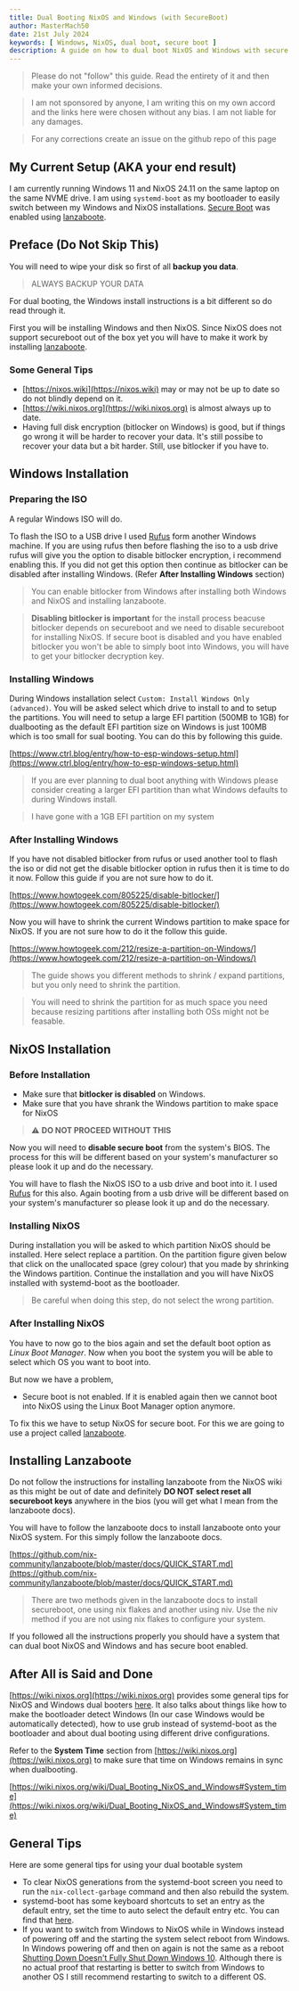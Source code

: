 ```yaml
---
title: Dual Booting NixOS and Windows (with SecureBoot)
author: MasterMach50
date: 21st July 2024
keywords: [ Windows, NixOS, dual boot, secure boot ]
description: A guide on how to dual boot NixOS and Windows with secure boot
---
```


> Please do not "follow" this guide. Read the entirety of it and then make your own informed decisions.

> I am not sponsored by anyone, I am writing this on my own accord and the links here were chosen without any bias. I am not liable for any damages.

> For any corrections create an issue on the github repo of this page

## My Current Setup (AKA your end result)
I am currently running Windows 11 and NixOS 24.11 on the same laptop on the same NVME drive. I am using `systemd-boot` as my bootloader to easily switch between my Windows and NixOS installations. [Secure Boot](https://en.wikipedia.org/wiki/UEFI#Secure_Boot) was enabled using [lanzaboote](https://github.com/nix-community/lanzaboote).

## Preface (Do Not Skip This)
You will need to wipe your disk so first of all **backup you data**.

> ALWAYS BACKUP YOUR DATA

For dual booting, the Windows install instructions is a bit different so do read through it.

First you will be installing Windows and then NixOS. Since NixOS does not support secureboot out of the box yet you will have to make it work by installing [lanzaboote](https://github.com/nix-community/lanzaboote).

### Some General Tips

- [https://nixos.wiki](https://nixos.wiki) may or may not be up to date so do not blindly depend on it.
- [https://wiki.nixos.org](https://wiki.nixos.org) is almost always up to date.
- Having full disk encryption (bitlocker on Windows) is good, but if things go wrong it will be harder to recover your data. It's still possibe to recover your data but a bit harder. Still, use bitlocker if you have to.

## Windows Installation

### Preparing the ISO
A regular Windows ISO will do.

To flash the ISO to a USB drive I used [Rufus](https://rufus.ie) form another Windows machine. If you are using rufus then before flashing the iso to a usb drive rufus will give you the option to disable bitlocker encryption, i recommend enabling this. If you did not get this option then continue as bitlocker can be disabled after installing Windows. (Refer **After Installing Windows** section)

> You can enable bitlocker from Windows after installing both Windows and NixOS and installing lanzaboote.

> **Disabling bitlocker is important** for the install process beacuse bitlocker depends on secureboot and we need to disable secureboot for installing NixOS. If secure boot is disabled and you have enabled bitlocker you won't be able to simply boot into Windows, you will have to get your bitlocker decryption key.

### Installing Windows

During Windows installation select `Custom: Install Windows Only (advanced)`. You will be asked select which drive to install to and to setup the partitions. You will need to setup a large EFI partition (500MB to 1GB) for dualbooting as the default EFI partition size on Windows is just 100MB which is too small for sual booting. You can do this by following this guide.

[https://www.ctrl.blog/entry/how-to-esp-windows-setup.html](https://www.ctrl.blog/entry/how-to-esp-windows-setup.html)

> If you are ever planning to dual boot anything with Windows please consider creating a larger EFI partition than what Windows defaults to during Windows install.

> I have gone with a 1GB EFI partition on my system

### After Installing Windows

If you have not disabled bitlocker from rufus or used another tool to flash the iso or did not get the disable bitlocker option in rufus then it is time to do it now. Follow this guide if you are not sure how to do it.

[https://www.howtogeek.com/805225/disable-bitlocker/](https://www.howtogeek.com/805225/disable-bitlocker/)

Now you will have to shrink the current Windows partition to make space for NixOS. If you are not sure how to do it the follow this guide.

[https://www.howtogeek.com/212/resize-a-partition-on-Windows/](https://www.howtogeek.com/212/resize-a-partition-on-Windows/)

> The guide shows you different methods to shrink / expand partitions, but you only need to shrink the partition.

> You will need to shrink the partition for as much space you need because resizing partitions after installing both OSs might not be feasable.

## NixOS Installation

### Before Installation

- Make sure that **bitlocker is disabled** on Windows.
- Make sure that you have shrank the Windows partition to make space for NixOS

> ⚠️ **DO NOT PROCEED WITHOUT THIS**

Now you will need to **disable secure boot** from the system's BIOS. The process for this will be different based on your system's manufacturer so please look it up and do the necessary.

You will have to flash the NixOS ISO to a usb drive and boot into it. I used [Rufus](https://rufus.ie) for this also. Again booting from a usb drive will be different based on your system's manufacturer so please look it up and do the necessary.

### Installing NixOS

During installation you will be asked to which partition NixOS should be installed. Here select replace a partition. On the partition figure given below that click on the unallocated space (grey colour) that you made by shrinking the Windows partition. Continue the installation and you will have NixOS installed with systemd-boot as the bootloader.

> Be careful when doing this step, do not select the wrong partition.

### After Installing NixOS

You have to now go to the bios again and set the default boot option as *Linux Boot Manager*. Now when you boot the system you will be able to select which OS you want to boot into.

But now we have a problem,
- Secure boot is not enabled. If it is enabled again then we cannot boot into NixOS using the Linux Boot Manager option anymore.

To fix this we have to setup NixOS for secure boot. For this we are going to use a project called [lanzaboote](https://github.com/nix-community/lanzaboote).

## Installing Lanzaboote

Do not follow the instructions for installing lanzaboote from the NixOS wiki as this might be out of date and definitely **DO NOT select reset all secureboot keys** anywhere in the bios (you will get what I mean from the lanzaboote docs).

You will have to follow the lanzaboote docs to install lanzaboote onto your NixOS system. For this simply follow the lanzaboote docs.

[https://github.com/nix-community/lanzaboote/blob/master/docs/QUICK_START.md](https://github.com/nix-community/lanzaboote/blob/master/docs/QUICK_START.md)

> There are two methods given in the lanzaboote docs to install secureboot, one using nix flakes and another using niv. Use the niv method if you are not using nix flakes to configure your system.

If you followed all the instructions properly you should have a system that can dual boot NixOS and Windows and has secure boot enabled.

## After All is Said and Done

[https://wiki.nixos.org](https://wiki.nixos.org) provides some general tips for NixOS and Windows dual booters [here](https://wiki.nixos.org/wiki/Dual_Booting_NixOS_and_Windows). It also talks about things like how to make the bootloader detect Windows (In our case Windows would be automatically detected), how to use grub instead of systemd-boot as the bootloader and about dual booting using different drive configurations.

Refer to the **System Time** section from [https://wiki.nixos.org](https://wiki.nixos.org) to make sure that time on Windows remains in sync when dualbooting.

[https://wiki.nixos.org/wiki/Dual_Booting_NixOS_and_Windows#System_time](https://wiki.nixos.org/wiki/Dual_Booting_NixOS_and_Windows#System_time)

## General Tips

Here are some general tips for using your dual bootable system

- To clear NixOS generations from the systemd-boot screen you need to run the `nix-collect-garbage` command and then also rebuild the system.
- systemd-boot has some keyboard shortcuts to set an entry as the default entry, set the time to auto select the default entry etc. You can find that [here](https://systemd.io/BOOT/).
- If you want to switch from Windows to NixOS while in Windows instead of powering off and the starting the system select reboot from Windows. In Windows powering off and then on again is not the same as a reboot [Shutting Down Doesn't Fully Shut Down Windows 10](https://www.howtogeek.com/349114/shutting-down-doesnt-fully-shut-down-windows-10-but-restarting-it-does/). Although there is no actual proof that restarting is better to switch from Windows to another OS I still recommend restarting to switch to a different OS.